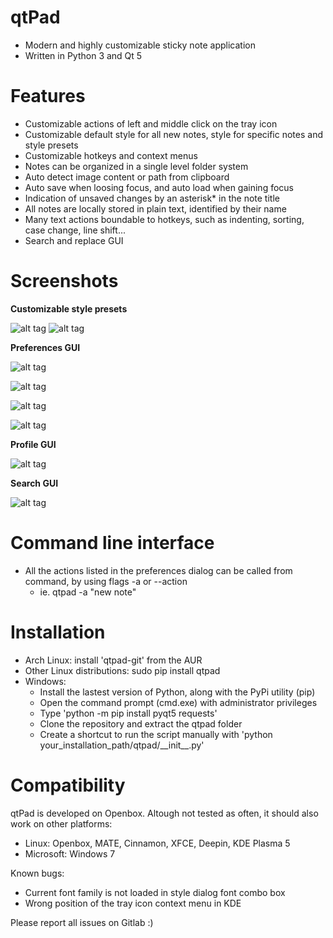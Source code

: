 # qtPad
- Modern and highly customizable sticky note application
- Written in Python 3 and Qt 5

# Features
- Customizable actions of left and middle click on the tray icon
- Customizable default style for all new notes, style for specific notes and style presets
- Customizable hotkeys and context menus
- Notes can be organized in a single level folder system
- Auto detect image content or path from clipboard
- Auto save when loosing focus, and auto load when gaining focus
- Indication of unsaved changes by an asterisk* in the note title
- All notes are locally stored in plain text, identified by their name
- Many text actions boundable to hotkeys, such as indenting, sorting, case change, line shift...
- Search and replace GUI

# Screenshots
**Customizable style presets**

![alt tag](https://gitlab.com/william.belanger/qtpad/raw/master/screenshots/quickstyle.png)
![alt tag](https://gitlab.com/william.belanger/qtpad/raw/master/screenshots/stylepreset.gif)

**Preferences GUI**

![alt tag](https://gitlab.com/william.belanger/qtpad/raw/master/screenshots/preferences_general.png)

![alt tag](https://gitlab.com/william.belanger/qtpad/raw/master/screenshots/preferences_hotkeys.png)

![alt tag](https://gitlab.com/william.belanger/qtpad/raw/master/screenshots/preferences_menus.png)

![alt tag](https://gitlab.com/william.belanger/qtpad/raw/master/screenshots/preferences_presets.png)


**Profile GUI**

![alt tag](https://gitlab.com/william.belanger/qtpad/raw/master/screenshots/style.png)




**Search GUI**

![alt tag](https://gitlab.com/william.belanger/qtpad/raw/master/screenshots/search.png)

# Command line interface
- All the actions listed in the preferences dialog can be called from command, by using flags -a or --action
    - ie. qtpad -a "new note"

# Installation
- Arch Linux: install 'qtpad-git' from the AUR
- Other Linux distributions: sudo pip install qtpad
- Windows:
    - Install the lastest version of Python, along with the PyPi utility (pip)
    - Open the command prompt (cmd.exe) with administrator privileges
    - Type 'python -m pip install pyqt5 requests'
    - Clone the repository and extract the qtpad folder
    - Create a shortcut to run the script manually with 'python your_installation_path/qtpad/\_\_init\_\_.py'

# Compatibility
qtPad is developed on Openbox. Altough not tested as often, it should also work on other platforms:
- Linux: Openbox, MATE, Cinnamon, XFCE, Deepin, KDE Plasma 5
- Microsoft: Windows 7

Known bugs:
- Current font family is not loaded in style dialog font combo box
- Wrong position of the tray icon context menu in KDE

 Please report all issues on Gitlab :)
